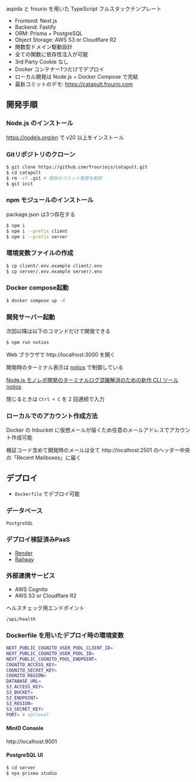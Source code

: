 aspida と frourio を用いた TypeScript フルスタックテンプレート

- Frontend: Next.js
- Backend: Fastify
- ORM: Prisma + PostgreSQL
- Object Storage: AWS S3 or Cloudflare R2
- 関数型ドメイン駆動設計
- 全ての関数に依存性注入が可能
- 3rd Party Cookie なし
- Docker コンテナー1つだけでデプロイ
- ローカル開発は Node.js + Docker Compose で完結
- 最新コミットのデモ: https://catapult.frourio.com

## 開発手順

### Node.js のインストール

https://nodejs.org/en で v20 以上をインストール

### Gitリポジトリのクローン

```sh
$ git clone https://github.com/frouriojs/catapult.git
$ cd catapult
$ rm -rf .git # 既存のコミット履歴を削除
$ git init
```

### npm モジュールのインストール

package.json は3つ存在する

```sh
$ npm i
$ npm i --prefix client
$ npm i --prefix server
```

### 環境変数ファイルの作成

```sh
$ cp client/.env.example client/.env
$ cp server/.env.example server/.env
```

### Docker compose起動

```sh
$ docker compose up -d
```

### 開発サーバー起動

次回以降は以下のコマンドだけで開発できる

```sh
$ npm run notios
```

Web ブラウザで http://localhost:3000 を開く

開発時のターミナル表示は [notios](https://github.com/frouriojs/notios) で制御している

[Node.js モノレポ開発のターミナルログ混雑解消のための新作 CLI ツール notios](https://zenn.dev/luma/articles/nodejs-new-cli-tool-notios)

閉じるときは `Ctrl + C` を 2 回連続で入力

### ローカルでのアカウント作成方法

Docker の Inbucket に仮想メールが届くため任意のメールアドレスでアカウント作成可能

検証コード含めて開発時のメールは全て http://localhost:2501 のヘッダー中央の「Recent Mailboxes」に届く

## デプロイ

- `Dockerfile` でデプロイ可能

### データベース

`PostgreSQL`

### デプロイ検証済みPaaS

- [Render](https://render.com)
- [Railway](https://railway.app)

### 外部連携サービス

- AWS Cognito
- AWS S3 or Cloudflare R2

ヘルスチェック用エンドポイント

`/api/health`

### Dockerfile を用いたデプロイ時の環境変数

```sh
NEXT_PUBLIC_COGNITO_USER_POOL_CLIENT_ID=
NEXT_PUBLIC_COGNITO_USER_POOL_ID=
NEXT_PUBLIC_COGNITO_POOL_ENDPOINT=
COGNITO_ACCESS_KEY=
COGNITO_SECRET_KEY=
COGNITO_REGION=
DATABASE_URL=
S3_ACCESS_KEY=
S3_BUCKET=
S3_ENDPOINT=
S3_REGION=
S3_SECRET_KEY=
PORT= # optional
```

#### MinIO Console

http://localhost:9001

#### PostgreSQL UI

```sh
$ cd server
$ npx prisma studio
```
